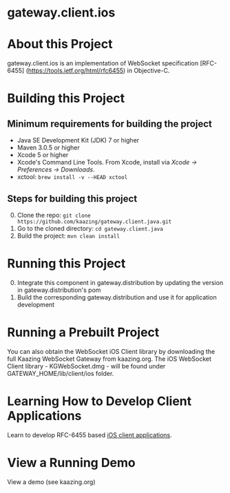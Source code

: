 # gateway.client.ios

# About this Project

gateway.client.ios is an implementation of WebSocket specification [RFC-6455] (https://tools.ietf.org/html/rfc6455) in Objective-C.

# Building this Project

## Minimum requirements for building the project

* Java SE Development Kit (JDK) 7 or higher
* Maven 3.0.5 or higher
* Xcode 5 or higher
* Xcode's Command Line Tools.  From Xcode, install via _Xcode &rarr; Preferences &rarr; Downloads_.
* xctool: ```brew install -v --HEAD xctool```

## Steps for building this project

0. Clone the repo: ```git clone https://github.com/kaazing/gateway.client.java.git```
0. Go to the cloned directory: ```cd gateway.client.java```
0. Build the project: ```mvn clean install```

# Running this Project

0. Integrate this component in gateway.distribution by updating the version in gateway.distribution's pom
0. Build the corresponding gateway.distribution and use it for application development

# Running a Prebuilt Project

You can also obtain the WebSocket iOS Client library by downloading the full Kaazing WebSocket Gateway from kaazing.org. The iOS WebSocket Client library - KGWebSocket.dmg - will be found under GATEWAY_HOME/lib/client/ios folder.

# Learning How to Develop Client Applications

Learn to develop RFC-6455 based [iOS client applications](http://kazing.org/documentaton/5.0/dev-ios/o_dev_ios.html).

# View a Running Demo

View a demo (see kaazing.org)


